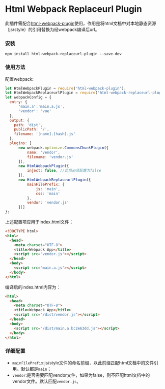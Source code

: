 Html Webpack Replaceurl Plugin
==============================

此插件需配合[html-webpack-plugin](https://github.com/ampedandwired/html-webpack-plugin)使用，作用是将html文档中对本地静态资源（js/style）的引用替换为经webpack编译后url。

### 安装

```
npm install html-webpack-replaceurl-plugin --save-dev
```

### 使用方法

配置webpack:

```javascript
let HtmlWebpackPlugin = require('html-webpack-plugin');
let HtmlWebpackReplaceurlPlugin = require('html-webpack-replaceurl-plugin');
let webpackConfig = {
  entry: {
      'main.a':'main.a.js',
      'vendor': 'vue'
  },
  output: {
    path: 'dist',
    publicPath: '/',
    filename: '[name].[hash].js'
  },
  plugins: [
      new webpack.optimize.CommonsChunkPlugin({
          name: 'vendor',
          filename: 'vendor.js'
      }),
      new HtmlWebpackPlugin({
          inject: false, //此项必须配置为false
      }),
      new HtmlWebpackReplaceurlPlugin({
          mainFilePrefix: {
              js: 'main',
              css: 'main'
          },
          vendor: 'vendor.js'
      })]
};
```

上述配置项应用于index.html文件：

```html
<!DOCTYPE html>
<html>
  <head>
    <meta charset="UTF-8">
    <title>Webpack App</title>
    <script src="vendor.js"></script>
  </head>
  <body>
    <script src="main.a.js"></script>
  </body>
</html>
```

编译后的index.html内容为：

```html
<html>
  <head>
    <meta charset="UTF-8">
    <title>Webpack App</title>
    <script src="/dist/vendor.js"></script>
  </head>
  <body>
    <script src="/dist/main.a.bc2e63dd.js"></script>
  </body>
</html>
```

### 详细配置

-	`mainFilePrefix`:js/style文件的命名前缀，以此前缀匹配html文档中的文件引用。默认都是`main`；
-	`vendor`:是否需要匹配vendor文件，如果为false，则不匹配html文档中的vendor文件。默认匹配`vendor.js`。

